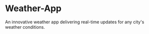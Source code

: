 # Weather-App
An innovative weather app delivering real-time updates for any city's weather conditions.
